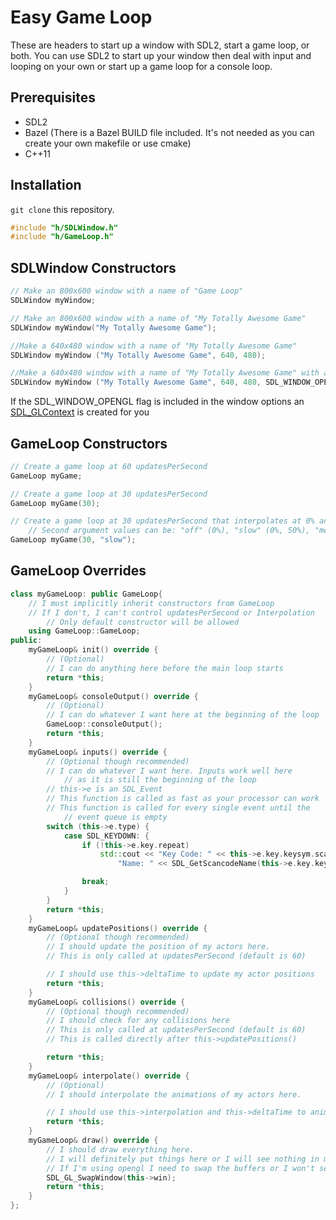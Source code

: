 # Easy Game Loop

These are headers to start up a window with SDL2, start a game loop, or both. You can use SDL2 to start up your window then deal with input and looping on your own or start up a game loop for a console loop.

## Prerequisites

* SDL2
* Bazel (There is a Bazel BUILD file included. It's not needed as you can create your own makefile or use cmake)
* C++11

## Installation

`git clone` this repository.

```C++
#include "h/SDLWindow.h"
#include "h/GameLoop.h"
```

## SDLWindow Constructors

```C++
// Make an 800x600 window with a name of "Game Loop"
SDLWindow myWindow;

// Make an 800x600 window with a name of "My Totally Awesome Game"
SDLWindow myWindow("My Totally Awesome Game");

//Make a 640x480 window with a name of "My Totally Awesome Game"
SDLWindow myWindow ("My Totally Awesome Game", 640, 480);

//Make a 640x480 window with a name of "My Totally Awesome Game" with an OpenGL Context and no border (It's your responsibility to include opengl and compile/link against it)
SDLWindow myWindow ("My Totally Awesome Game", 640, 480, SDL_WINDOW_OPENGL|SDL_WINDOW_BORDERLESS);
```

If the SDL_WINDOW_OPENGL flag is included in the window options an [SDL_GLContext](https://wiki.libsdl.org/SDL_GL_CreateContext) is created for you

## GameLoop Constructors

```C++
// Create a game loop at 60 updatesPerSecond
GameLoop myGame;

// Create a game loop at 30 updatesPerSecond
GameLoop myGame(30);

// Create a game loop at 30 updatesPerSecond that interpolates at 0% and 50%
    // Second argument values can be: "off" (0%), "slow" (0%, 50%), "medium" (0%, 25%, 50%, 75%), "fast" (As fast as possible)
GameLoop myGame(30, "slow");
```

## GameLoop Overrides

```C++
class myGameLoop: public GameLoop{
    // I must implicitly inherit constructors from GameLoop
    // If I don't, I can't control updatesPerSecond or Interpolation
        // Only default constructor will be allowed
    using GameLoop::GameLoop;
public:
    myGameLoop& init() override {
        // (Optional)
        // I can do anything here before the main loop starts
        return *this;
    }
    myGameLoop& consoleOutput() override {
        // (Optional)
        // I can do whatever I want here at the beginning of the loop
        GameLoop::consoleOutput();
        return *this;
    }
    myGameLoop& inputs() override {
        // (Optional though recommended)
        // I can do whatever I want here. Inputs work well here
            // as it is still the beginning of the loop
        // this->e is an SDL_Event
        // This function is called as fast as your processor can work
        // This function is called for every single event until the
            // event queue is empty
        switch (this->e.type) {
            case SDL_KEYDOWN: {
                if (!this->e.key.repeat)
                    std::cout << "Key Code: " << this->e.key.keysym.scancode << "\t" <<
                        "Name: " << SDL_GetScancodeName(this->e.key.keysym.scancode) << "\n";

                break;
            }
        }
        return *this;
    }
    myGameLoop& updatePositions() override {
        // (Optional though recommended)
        // I should update the position of my actors here.
        // This is only called at updatesPerSecond (default is 60)

        // I should use this->deltaTime to update my actor positions
        return *this;
    }
    myGameLoop& collisions() override {
        // (Optional though recommended)
        // I should check for any collisions here
        // This is only called at updatesPerSecond (default is 60)
        // This is called directly after this->updatePositions()

        return *this;
    }
    myGameLoop& interpolate() override {
        // (Optional)
        // I should interpolate the animations of my actors here.

        // I should use this->interpolation and this->deltaTime to animate my actors
        return *this;
    }
    myGameLoop& draw() override {
        // I should draw everything here.
        // I will definitely put things here or I will see nothing in my window.
        // If I'm using opengl I need to swap the buffers or I won't see anything
        SDL_GL_SwapWindow(this->win);
        return *this;
    }
};
```
